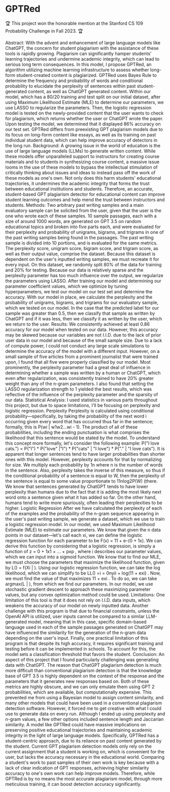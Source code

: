 # GPTRed
🏆 This project won the honorable mention at the Stanford CS 109 Probability Challenge in Fall 2023. 🏆

Abstract:
With the advent and enhancement of large language models like ChatGPT, the concern for student plagiarism with the assistance of these tools is rapidly growing. Plagiarism can significantly hamper students’ learning trajectories and undermine academic integrity, which can lead to serious long term consequences. In this model, I propose GPTRed, an algorithm utilizing machine learning infrastructure to assess whether long-form student-created content is plagiarized. GPTRed uses Bayes Rule to determine the frequency and probability of words and conditional probability to elucidate the perplexity of sentences within past student-generated content, as well as ChatGPT generated content. Within our model, which has a 80/20 training and test split on our initial dataset, after using Maximum Likelihood Estimate (MLE) to determine our parameters, we use LASSO to regularize the parameters. Then, the logistic regression model is tested on the newly-provided content that the user wants to check for plagiarism, which returns whether the user or ChatGPT wrote the paper. Upon testing the model, we determined that it displayed 86% accuracy on our test set. GPTRed differs from preexisting GPT plagiarism models due to its focus on long-form content like essays, as well as its training on past individual student data, which can help improve accuracy of detectors in the long run.
Background:
A growing issue in the world of education is the use of large language models (LLMs) to generate written content. While these models offer unparalleled support to instructors for creating course materials and to students in synthesizing course content, a massive issue looms in the use of these models to bypass the intellectual stimulation of critically thinking about issues and ideas to instead pass off the work of these models as one's own. Not only does this harm students' educational trajectories, it undermines the academic integrity that forms the trust between educational institutions and students. Therefore, an accurate, student-based GPT plagiarism detector for educational content can improve student learning outcomes and help mend the trust between instructors and students.
Methods:
Two arbitrary past writing samples and a main evaluatory sample can be solicited from the user, given that the user is the one who wrote each of these samples. 10 sample passages, each with a size of around 1000 words, are generated on GPT 3.5 on random educational topics and broken into five parts each, and were evaluated for their perplexity and probability of unigrams, bigrams, and trigrams in one of the past writing samples being found in the passages. The past writing sample is divided into 10 portions, and is evaluated for the same metrics. The perplexity score, unigram score, bigram score, and trigram score, as well as their output value, comprise the dataset. Because this dataset is dependent on the user's inputted writing samples, we must recreate it for every input. On this dataset, we randomly split 80% of the data for training and 20% for testing. Because our data is relatively sparse and the perplexity parameter has too much influence over the output, we regularize the parameters using LASSO. After training our model and determining our parameter coefficient values, which we optimize by tuning hyperparameters, we test our model on our test set and determine the accuracy. With our model in place, we calculate the perplexity and the probability of unigrams, bigrams, and trigrams for our evaluatory sample, which we tested on our model. In the case that the predicted label for our sample was greater than 0.5, then we classify that sample as written by ChatGPT and if it was less, then we classify it as written by the user, which we return to the user.
Results:
We consistently achieved at least 0.86 accuracy for our model when tested on our data. However, this accuracy may be skewed because our variables are not I.I.D. due to the lack of prior user data in our model and because of the small sample size. Due to a lack of compute power, I could not conduct any large scale simulations to determine the accuracy of the model with a different input. However, on a small sample of five articles from a prominent journalist that were trained upon, I found that all five were properly classified by our model. Most prominently, the perplexity parameter had a great deal of influence in determining whether a sample was written by a human or ChatGPT, which even after regularization, was consistently trained to have 20% greater weight than any of the n-gram parameters. I also found that setting the LASSO regularization strength to 1 yielded the best results, which was reflective of the influence of the perplexity parameter and the sparsity of our data.
Statistical Analysis:
I used statistics in various parts throughout this project, but due to space limitations, I'll be focusing on perplexity and logistic regression.
Perplexity
Perplexity is calculated using conditional probability—specifically, by taking the probability of the next word i occurring given every word that has occurred thus far in the sentence; formally, this is P(wi | w1w2...wi - 1). The product of all of these probabilities, including the ending punctuation is what comprises the likelihood that this sentence would be stated by the model. To understand this concept more formally, let's consider the following example: P("I love cats.") = P("I") * P("love" |"I") * P("cats" | "I love") * P("." | "I love cats").
It is apparent that longer sentences tend to have larger probabilities than shorter ones with this model. However, perplexity accounts for that by normalizing for size. We multiply each probability by 1n where n is the number of words in the sentence. Also, perplexity takes the inverse of this measure, so thus if the conditional probability of a sentence is equal to W, then the perplexity of the sentence is equal to some value proportionate to 11nlog2P(W) (there. We know that sentences generated by ChatGPT tends to have lower perplexity than humans due to the fact that it is adding the most likely next word onto a sentence given what it has added so far. On the other hand, humans tend to write more spuriously, often leading their perplexities to be higher.
Logistic Regression
After we have calculated the perplexity of each of the examples and the probability of the n-gram sequence appearing in the user's past writing sample, we generate a dataset, which we use to train a logistic regression model. In our model, we used Maximum Likelihood Estimate (MLE) to estimate our parameters. We know that given the n data points in our dataset—let's call each xi, we can define the logistic regression function for each parameter to be F(x) = 11 + e-(0 + 1x). We can derive this function by considering that a logistic regression, is simply a function of z = 0 + 1x1 + ... + pxp , where i describes our parameter values, which we can input into a sigmoid function. We know that to find our MLE, we must choose the parameters  that maximize the likelihood function, given by L() = f(Xi | ). Using our logistic regression function, we can take the log likelihood, which we can simplify to be LL() =i = 0nyii + log(11 + exi) . Now, we must find the value of  that maximizes 11 + exi . To do so, we can take argmax(L | ), from which we find our parameters. In our model, we use stochastic gradient descent to approach these maximizing parameter values, but any convex optimization method could be used.
Limitations:
One limitation of this tool is that it does not rely on I.I.D. data inputs, which weakens the accuracy of our model on newly inputted data. Another challenge with this program is that due to financial constraints, unless the OpenAI API is utilized, user inputs cannot be compared to a similar LLM-generated model, meaning that in this case, specific domain-based language used in each of the sample passages generated on ChatGPT may have influenced the similarity for the generation of the n-gram data depending on the user's input. Finally, one practical limitation of this program is that despite its high accuracy, it requires significant training and testing before it can be implemented in schools. To account for this, the model sets a classification threshold that favors the student.
Conclusion:
An aspect of this project that I found particularly challenging was generating data with ChatGPT. The reason that ChatGPT plagiarism detection is much more difficult than conventional plagiarism detection is that the knowledge base of GPT 3.5 is highly dependent on the context of the response and the parameters that it generates new responses based on. Both of these metrics are highly obscure, and we can only emulate them using GPT 2 probabilities, which are available, but computationally expensive. This prevented me from using a Bayesian model to assign content similarity, and many other models that could have been used in a conventional plagiarism detection software. However, it forced me to get creative with what I could use to generate data on every run. Although I ended up using perplexity and n-gram values, a few other options included sentence length and Jaccarian similarity.
A model like GPTRed could have massive implications on preserving positive educational trajectories and maintaining academic integrity in the light of large language models. Specifically, GPTRed has a student-centric approach, due to its reliance on past content generated by the student. Current GPT plagiarism detection models only rely on the current assignment that a student is working on, which is convenient for the user, but lacks the accuracy necessary in the educational world. Comparing a student's work to past samples of their own work is key because with a lack of clear indication of GPT responses, achieving higher similarity accuracy to one's own work can help improve models. Therefore, while GPTRed is by no means the most accurate plagiarism model, through more meticulous training, it can boost detection accuracy significantly.
